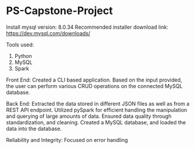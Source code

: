 # PS-Capstone-Project


Install mysql version: 8.0.34
Recommended installer download link: https://dev.mysql.com/downloads/



Tools used:
1) Python
2) MySQL
3) Spark

Front End: 
Created a CLI based application. Based on the input provided, the user can perform various CRUD operations on the connected MySQL database.

Back End:
Extracted the data stored in different JSON files as well as from a REST API endpoint.
Utilized pySpark for efficient handling the manipulation and querying of large amounts of data.
Ensured data quality through standardization, and cleaning.
Created a MySQL database, and loaded the data into the database.

Reliability and Integrity:
Focused on error handling
